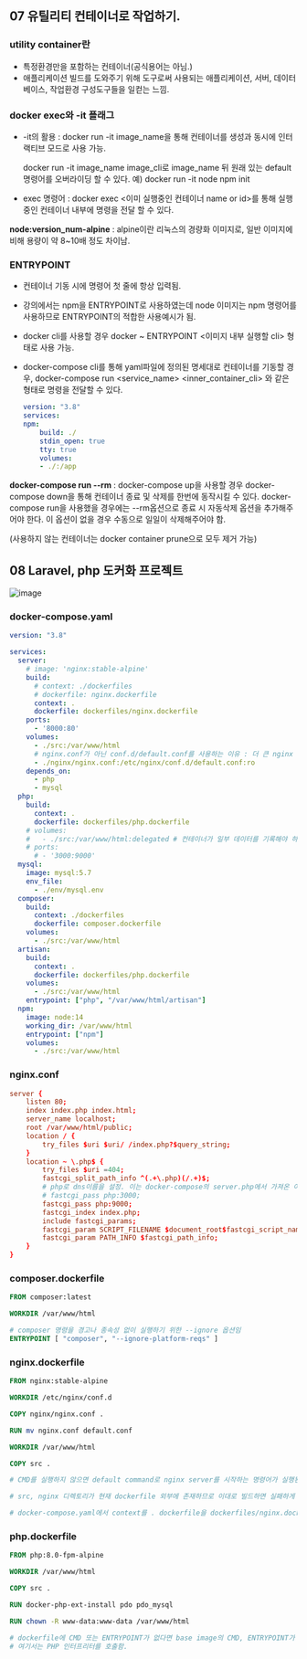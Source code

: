 ## 07 유틸리티 컨테이너로 작업하기.

### utility container란

- 특정환경만을 포함하는 컨테이너(공식용어는 아님.)
- 애플리케이션 빌드를 도와주기 위해 도구로써 사용되는 애플리케이션, 서버, 데이터베이스, 작업환경 구성도구들을 일컫는 느낌.

### docker exec와 -it 플래그

- -it의 활용 : docker run -it image_name을 통해 컨테이너를 생성과 동시에 인터랙티브 모드로 사용 가능.

    docker run -it image_name image_cli로 image_name 뒤 원래 있는 default 명령어를 오버라이딩 할 수 있다. 예) docker run -it node npm init

- exec 명령어 : docker exec <이미 실행중인 컨테이너 name or id>를 통해 실행 중인 컨테이너 내부에 명령을 전달 할 수 있다.

**node:version_num-alpine** : alpine이란 리눅스의 경량화 이미지로, 일반 이미지에 비해 용량이 약 8~10배 정도 차이남.

### ENTRYPOINT

- 컨테이너 기동 시에 명령어 첫 줄에 항상 입력됨.
- 강의에서는 npm을 ENTRYPOINT로 사용하였는데 node 이미지는 npm 명령어를 사용하므로 ENTRYPOINT의 적합한 사용예시가 됨.
- docker cli를 사용할 경우 docker ~ ENTRYPOINT <이미지 내부 실행할 cli> 형태로 사용 가능.
- docker-compose cli를 통해 yaml파일에 정의된 명세대로 컨테이너를 기동할 경우, docker-compose run <service_name> <inner_container_cli> 와 같은 형태로 명령을 전달할 수 있다.

    ```yaml
    version: "3.8"
    services:
    npm:
        build: ./
        stdin_open: true
        tty: true
        volumes:
        - ./:/app
    ```
**docker-compose run --rm** : docker-compose up을 사용할 경우 docker-compose down을 통해 컨테이너 종료 및 삭제를 한번에 동작시킬 수 있다. docker-compose run을 사용했을 경우에는 --rm옵션으로 종료 시 자동삭제 옵션을 추가해주어야 한다. 이 옵션이 없을 경우 수동으로 일일이 삭제해주어야 함.

(사용하지 않는 컨테이너는 docker container prune으로 모두 제거 가능)


## 08 Laravel, php 도커화 프로젝트
![image](https://user-images.githubusercontent.com/59682268/222943176-b15d62f1-d988-43d4-8cb0-a48ac9471c0c.png)

### docker-compose.yaml

```yaml
version: "3.8"

services: 
  server:
    # image: 'nginx:stable-alpine'
    build:
      # context: ./dockerfiles
      # dockerfile: nginx.dockerfile
      context: .
      dockerfile: dockerfiles/nginx.dockerfile
    ports: 
      - '8000:80'
    volumes: 
      - ./src:/var/www/html
      # nginx.conf가 아닌 conf.d/default.conf를 사용하는 이유 : 더 큰 nginx 구성으로 병합하기 위함.
      - ./nginx/nginx.conf:/etc/nginx/conf.d/default.conf:ro
    depends_on:
      - php
      - mysql
  php:
    build:
      context: .
      dockerfile: dockerfiles/php.dockerfile
    # volumes:
    #   - ./src:/var/www/html:delegated # 컨테이너가 일부 데이터를 기록해야 하는 경우 그에 대한 결과를 호스트 머신에 즉시 반영하지 않고 배치 처리함으로써 성능이 좀 더 나아짐.
    # ports:
      # - '3000:9000'
  mysql:
    image: mysql:5.7
    env_file:
      - ./env/mysql.env
  composer:
    build:
      context: ./dockerfiles
      dockerfile: composer.dockerfile
    volumes:
      - ./src:/var/www/html
  artisan:
    build:
      context: .
      dockerfile: dockerfiles/php.dockerfile
    volumes:
      - ./src:/var/www/html
    entrypoint: ["php", "/var/www/html/artisan"]
  npm:
    image: node:14
    working_dir: /var/www/html
    entrypoint: ["npm"]
    volumes:
      - ./src:/var/www/html
```

### nginx.conf

```conf
server {
    listen 80;
    index index.php index.html;
    server_name localhost;
    root /var/www/html/public;
    location / {
        try_files $uri $uri/ /index.php?$query_string;
    }
    location ~ \.php$ {
        try_files $uri =404;
        fastcgi_split_path_info ^(.+\.php)(/.+)$;
        # php로 dns이름을 설정. 이는 docker-compose의 server.php에서 가져온 이름.
        # fastcgi_pass php:3000;
        fastcgi_pass php:9000;
        fastcgi_index index.php;
        include fastcgi_params;
        fastcgi_param SCRIPT_FILENAME $document_root$fastcgi_script_name;
        fastcgi_param PATH_INFO $fastcgi_path_info;
    }
}
```

### composer.dockerfile

```Dockerfile
FROM composer:latest

WORKDIR /var/www/html

# composer 명령을 경고나 종속성 없이 실행하기 위한 --ignore 옵션임
ENTRYPOINT [ "composer", "--ignore-platform-reqs" ]
```

### nginx.dockerfile

```Dockerfile
FROM nginx:stable-alpine

WORKDIR /etc/nginx/conf.d

COPY nginx/nginx.conf .

RUN mv nginx.conf default.conf

WORKDIR /var/www/html

COPY src .

# CMD를 실행하지 않으면 default command로 nginx server를 시작하는 명령어가 실행된다.

# src, nginx 디렉토리가 현재 dockerfile 외부에 존재하므로 이대로 빌드하면 실패하게 됨.

# docker-compose.yaml에서 context를 . dockerfile을 dockerfiles/nginx.dockerfile로 설정해야 함.
```

### php.dockerfile
```Dockerfile
FROM php:8.0-fpm-alpine

WORKDIR /var/www/html

COPY src .

RUN docker-php-ext-install pdo pdo_mysql

RUN chown -R www-data:www-data /var/www/html

# dockerfile에 CMD 또는 ENTRYPOINT가 없다면 base image의 CMD, ENTRYPOINT가 실행됨.
# 여기서는 PHP 인터프리터를 호출함.
```
